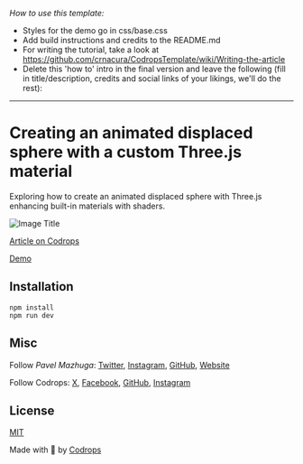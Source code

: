 _How to use this template:_

-   Styles for the demo go in css/base.css
-   Add build instructions and credits to the README.md
-   For writing the tutorial, take a look at https://github.com/crnacura/CodropsTemplate/wiki/Writing-the-article
-   Delete this 'how to' intro in the final version and leave the following (fill in title/description, credits and social links of your likings, we'll do the rest):

---

# Creating an animated displaced sphere with a custom Three.js material

Exploring how to create an animated displaced sphere with Three.js enhancing built-in materials with shaders.

![Image Title](https://generative-placeholders.glitch.me/image?width=800&height=600")

[Article on Codrops](https://tympanus.net/codrops/?p=)

[Demo](http://tympanus.net/Development/.../)

## Installation

```
npm install
npm run dev
```

## Misc

Follow _Pavel Mazhuga_: [Twitter](https://x.com/PMazhuga), [Instagram](https://www.instagram.com/mazhuga.gl), [GitHub](https://github.com/pavel-mazhuga/), [Website](https://pavelmazhuga.com)

Follow Codrops: [X](http://www.X.com/codrops), [Facebook](http://www.facebook.com/codrops), [GitHub](https://github.com/codrops), [Instagram](https://www.instagram.com/codropsss/)

## License

[MIT](LICENSE)

Made with :blue_heart: by [Codrops](http://www.codrops.com)
